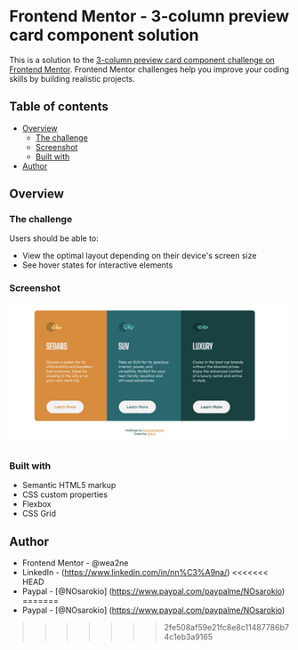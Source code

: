 # Frontend Mentor - 3-column preview card component solution

This is a solution to the [3-column preview card component challenge on Frontend Mentor](https://www.frontendmentor.io/challenges/3column-preview-card-component-pH92eAR2-). Frontend Mentor challenges help you improve your coding skills by building realistic projects. 

## Table of contents

- [Overview](#overview)
  - [The challenge](#the-challenge)
  - [Screenshot](#screenshot)
  - [Built with](#built-with)
- [Author](#author)

## Overview

### The challenge

Users should be able to:

- View the optimal layout depending on their device's screen size
- See hover states for interactive elements

### Screenshot

![](./design/images/Results3C.png)

### Built with

- Semantic HTML5 markup
- CSS custom properties
- Flexbox
- CSS Grid

## Author

- Frontend Mentor - @wea2ne
- LinkedIn - (https://www.linkedin.com/in/nn%C3%A9na/)
<<<<<<< HEAD
- Paypal - [@NOsarokio] (https://www.paypal.com/paypalme/NOsarokio)
=======
- Paypal - [@NOsarokio] (https://www.paypal.com/paypalme/NOsarokio)
>>>>>>> 2fe508af59e21fc8e8c11487786b74c1eb3a9165
